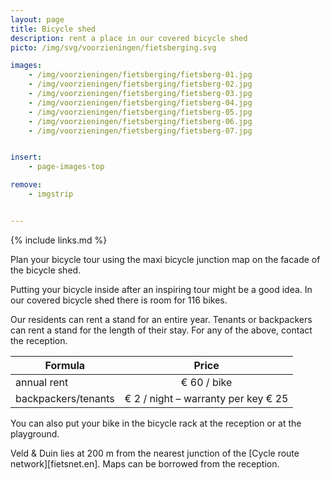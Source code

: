 ```yaml
---
layout: page
title: Bicycle shed
description: rent a place in our covered bicycle shed
picto: /img/svg/voorzieningen/fietsberging.svg

images:
    - /img/voorzieningen/fietsberging/fietsberg-01.jpg
    - /img/voorzieningen/fietsberging/fietsberg-02.jpg
    - /img/voorzieningen/fietsberging/fietsberg-03.jpg
    - /img/voorzieningen/fietsberging/fietsberg-04.jpg
    - /img/voorzieningen/fietsberging/fietsberg-05.jpg
    - /img/voorzieningen/fietsberging/fietsberg-06.jpg
    - /img/voorzieningen/fietsberging/fietsberg-07.jpg


insert:
    - page-images-top

remove:
    - imgstrip


---
```


{% include links.md %}

Plan your bicycle tour using the maxi bicycle junction map on the facade of the bicycle shed.

Putting your bicycle inside after an inspiring tour might be a good idea. In our covered bicycle shed there is room for 116 bikes.

Our residents can rent a stand for an entire year. Tenants or backpackers can rent a stand for the length of their stay.
For any of the above, contact the reception.

| Formula                 | Price |
|-------------------------|:-----:|
| annual rent 		      |€ 60 / bike   |
| backpackers/tenants | € 2 / night – warranty per key € 25 |


You can also put your bike in the bicycle rack at the reception or at the playground.

Veld & Duin lies at 200 m from the nearest junction of the [Cycle route network][fietsnet.en]. Maps can be borrowed from the reception.
